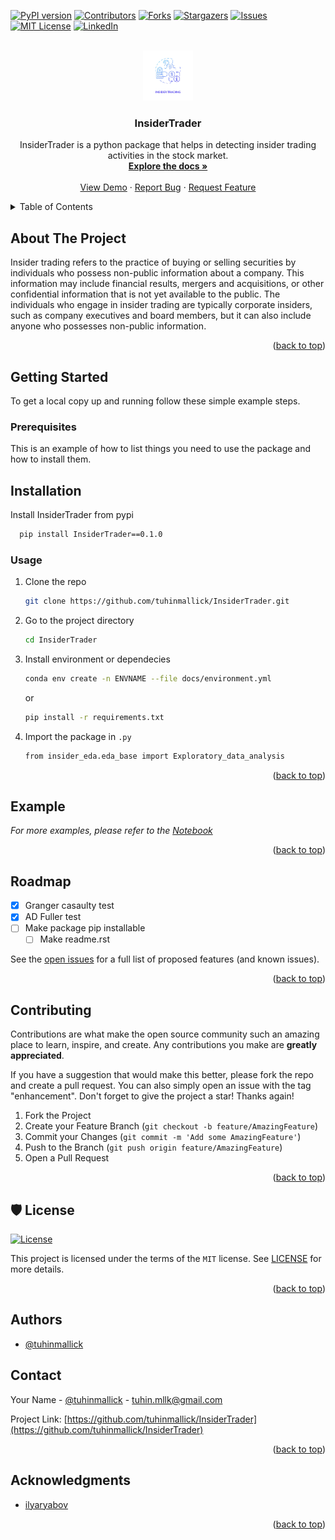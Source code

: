 
<a name="readme-top"></a>

<!-- PROJECT SHIELDS -->
<!--
*** I'm using markdown "reference style" links for readability.
*** Reference links are enclosed in brackets [ ] instead of parentheses ( ).
*** See the bottom of this document for the declaration of the reference variables
*** for contributors-url, forks-url, etc. This is an optional, concise syntax you may use.
*** https://www.markdownguide.org/basic-syntax/#reference-style-links
-->
[![PyPI version](https://badge.fury.io/py/InsiderTrader.svg)](https://badge.fury.io/py/InsiderTrader)
[![Contributors][contributors-shield]][contributors-url]
[![Forks][forks-shield]][forks-url]
[![Stargazers][stars-shield]][stars-url]
[![Issues][issues-shield]][issues-url]
[![MIT License][license-shield]][license-url]
[![LinkedIn][linkedin-shield]][linkedin-url]


<!-- PROJECT LOGO -->
<br />
<div align="center">
  <a href="https://github.com/tuhinmallick/InsiderTrader">
    <img src="docs/images/logo.jpg" alt="Logo" width="80" height="80">
  </a>

<h3 align="center">InsiderTrader</h3>

  <p align="center">
    InsiderTrader is a python package that helps in detecting insider trading activities in the stock market.
    <br />
    <a href="https://github.com/tuhinmallick/InsiderTrader"><strong>Explore the docs »</strong></a>
    <br />
    <br />
    <a href="https://github.com/tuhinmallick/InsiderTrader/blob/main/notebooks/Insider_trading_analysis.ipynb">View Demo</a>
    ·
    <a href="https://github.com/tuhinmallick/InsiderTrader/issues">Report Bug</a>
    ·
    <a href="https://github.com/tuhinmallick/InsiderTrader/issues">Request Feature</a>
  </p>
</div>



<!-- TABLE OF CONTENTS -->
<details>
  <summary>Table of Contents</summary>
  <ol>
    <li>
      <a href="#about-the-project">About The Project</a>
      <ul>
        <li><a href="#built-with">Built With</a></li>
      </ul>
    </li>
    <li>
      <a href="#getting-started">Getting Started</a>
      <ul>
        <li><a href="#prerequisites">Prerequisites</a></li>
        <li><a href="#installation">Installation</a></li>
      </ul>
    </li>
    <li><a href="#usage">Usage</a></li>
    <li><a href="#roadmap">Roadmap</a></li>
    <li><a href="#contributing">Contributing</a></li>
    <li><a href="#license">License</a></li>
    <li><a href="#contact">Contact</a></li>
    <li><a href="#acknowledgments">Acknowledgments</a></li>
  </ol>
</details>



<!-- ABOUT THE PROJECT -->
## About The Project

Insider trading refers to the practice of buying or selling securities by individuals who possess non-public information about a company. This information may include financial results, mergers and acquisitions, or other confidential information that is not yet available to the public. The individuals who engage in insider trading are typically corporate insiders, such as company executives and board members, but it can also include anyone who possesses non-public information.

<p align="right">(<a href="#readme-top">back to top</a>)</p>


<!-- 
### Built With

* [![Next][Next.js]][Next-url]
* [![React][React.js]][React-url]
* [![Vue][Vue.js]][Vue-url]
* [![Angular][Angular.io]][Angular-url]
* [![Svelte][Svelte.dev]][Svelte-url]
* [![Laravel][Laravel.com]][Laravel-url]
* [![Bootstrap][Bootstrap.com]][Bootstrap-url]
* [![JQuery][JQuery.com]][JQuery-url]

<p align="right">(<a href="#readme-top">back to top</a>)</p> -->



<!-- GETTING STARTED -->
## Getting Started

To get a local copy up and running follow these simple example steps.

### Prerequisites

This is an example of how to list things you need to use the package and how to install them.


## Installation

Install InsiderTrader from pypi

```bash
  pip install InsiderTrader==0.1.0
```
    

### Usage

1. Clone the repo
   ```bash
   git clone https://github.com/tuhinmallick/InsiderTrader.git
   ```
2. Go to the project directory
   ```bash
   cd InsiderTrader
   ```
3. Install environment or dependecies
   ```bash
   conda env create -n ENVNAME --file docs/environment.yml
   ```
   or 
   ```bash
   pip install -r requirements.txt
   ```
4. Import the package in `.py`
   ```bash
   from insider_eda.eda_base import Exploratory_data_analysis
   ```

<p align="right">(<a href="#readme-top">back to top</a>)</p>



<!-- USAGE EXAMPLES -->
## Example

_For more examples, please refer to the [Notebook](https://github.com/tuhinmallick/InsiderTrader/blob/main/notebooks/Insider_trading_analysis.ipynb)_

<p align="right">(<a href="#readme-top">back to top</a>)</p>



<!-- ROADMAP -->
## Roadmap

- [X] Granger casaulty test
- [X] AD Fuller test
- [ ] Make package pip installable
    - [ ] Make readme.rst

See the [open issues](https://github.com/tuhinmallick/InsiderTrader/issues) for a full list of proposed features (and known issues).

<p align="right">(<a href="#readme-top">back to top</a>)</p>



<!-- CONTRIBUTING -->
## Contributing

Contributions are what make the open source community such an amazing place to learn, inspire, and create. Any contributions you make are **greatly appreciated**.

If you have a suggestion that would make this better, please fork the repo and create a pull request. You can also simply open an issue with the tag "enhancement".
Don't forget to give the project a star! Thanks again!

1. Fork the Project
2. Create your Feature Branch (`git checkout -b feature/AmazingFeature`)
3. Commit your Changes (`git commit -m 'Add some AmazingFeature'`)
4. Push to the Branch (`git push origin feature/AmazingFeature`)
5. Open a Pull Request

<p align="right">(<a href="#readme-top">back to top</a>)</p>



<!-- LICENSE -->
## 🛡 License

[![License](https://img.shields.io/github/license/tuhinmallick/InsiderTrader)](https://github.com/tuhinmallick/InsiderTrader/blob/master/LICENSE)

This project is licensed under the terms of the `MIT` license. See [LICENSE](https://github.com/tuhinmallick/InsiderTrader/blob/master/LICENSE) for more details.

<p align="right">(<a href="#readme-top">back to top</a>)</p>

## Authors

- [@tuhinmallick](https://www.github.com/tuhinmallick)

<!-- CONTACT -->
## Contact

Your Name - [@tuhinmallick](https://twitter.com/tuhinmallick) - tuhin.mllk@gmail.com

Project Link: [https://github.com/tuhinmallick/InsiderTrader](https://github.com/tuhinmallick/InsiderTrader)

<p align="right">(<a href="#readme-top">back to top</a>)</p>



<!-- ACKNOWLEDGMENTS -->
## Acknowledgments

* [ilyaryabov](https://www.kaggle.com/datasets/ilyaryabov/insider-trading-sp500-inside-info)


<p align="right">(<a href="#readme-top">back to top</a>)</p>



<!-- MARKDOWN LINKS & IMAGES -->
<!-- https://www.markdownguide.org/basic-syntax/#reference-style-links -->
[contributors-shield]: https://img.shields.io/github/contributors/tuhinmallick/InsiderTrader.svg?style=for-the-badge
[contributors-url]: https://github.com/tuhinmallick/InsiderTrader/graphs/contributors
[forks-shield]: https://img.shields.io/github/forks/tuhinmallick/InsiderTrader.svg?style=for-the-badge
[forks-url]: https://github.com/tuhinmallick/InsiderTrader/network/members
[stars-shield]: https://img.shields.io/github/stars/tuhinmallick/InsiderTrader.svg?style=for-the-badge
[stars-url]: https://github.com/tuhinmallick/InsiderTrader/stargazers
[issues-shield]: https://img.shields.io/github/issues/tuhinmallick/InsiderTrader.svg?style=for-the-badge
[issues-url]: https://github.com/tuhinmallick/InsiderTrader/issues
[license-shield]: https://img.shields.io/github/license/tuhinmallick/InsiderTrader.svg?style=for-the-badge
[license-url]: https://github.com/tuhinmallick/InsiderTrader/blob/master/LICENSE.txt
[linkedin-shield]: https://img.shields.io/badge/-LinkedIn-black.svg?style=for-the-badge&logo=linkedin&colorB=555
[linkedin-url]: https://linkedin.com/in/tuhinmallick

